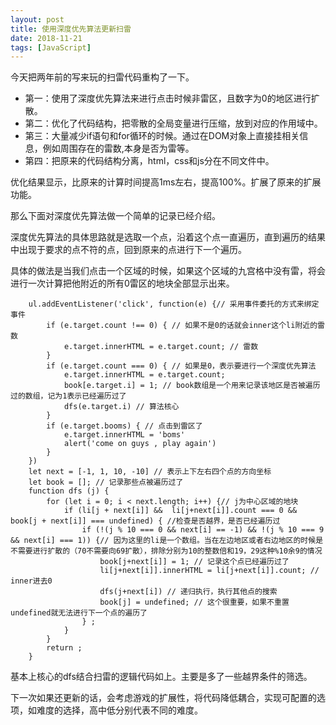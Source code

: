 ```yaml
---
layout: post
title: 使用深度优先算法更新扫雷
date: 2018-11-21
tags: [JavaScript]
---
```


今天把两年前的写来玩的扫雷代码重构了一下。

- 第一：使用了深度优先算法来进行点击时候非雷区，且数字为0的地区进行扩散。
- 第二：优化了代码结构，把零散的全局变量进行压缩，放到对应的作用域中。
- 第三：大量减少if语句和for循环的时候。通过在DOM对象上直接挂相关信息，例如周围存在的雷数,本身是否为雷等。
- 第四：把原来的代码结构分离，html，css和js分在不同文件中。

优化结果显示，比原来的计算时间提高1ms左右，提高100%。扩展了原来的扩展功能。

那么下面对深度优先算法做一个简单的记录已经介绍。

深度优先算法的具体思路就是选取一个点，沿着这个点一直遍历，直到遍历的结果中出现于要求的点不符的点，回到原来的点进行下一个遍历。

具体的做法是当我们点击一个区域的时候，如果这个区域的九宫格中没有雷，将会进行一次计算把他附近的所有0雷区的地块全部显示出来。

        ul.addEventListener('click', function(e) {// 采用事件委托的方式来绑定事件
            if (e.target.count !== 0) { // 如果不是0的话就会inner这个li附近的雷数
                e.target.innerHTML = e.target.count; // 雷数
            }
            if (e.target.count === 0) { // 如果是0，表示要进行一个深度优先算法
                e.target.innerHTML = e.target.count;
                book[e.target.i] = 1; // book数组是一个用来记录该地区是否被遍历过的数组，记为1表示已经遍历过了
                dfs(e.target.i) // 算法核心
            }
            if (e.target.booms) { // 点击到雷区了
                e.target.innerHTML = 'boms'
                alert('come on guys , play again')
            }
        })
        let next = [-1, 1, 10, -10] // 表示上下左右四个点的方向坐标
        let book = []; // 记录那些点被遍历过了
        function dfs (j) {
            for (let i = 0; i < next.length; i++) {// j为中心区域的地块
                if (li[j + next[i]] &&  li[j+next[i]].count === 0 && book[j + next[i]] === undefined) { //检查是否越界，是否已经遍历过
                    if (!(j % 10 === 0 && next[i] == -1) && !(j % 10 === 9 && next[i] === 1)) {// 因为这里的li是一个数组。当在左边地区或者右边地区的时候是不需要进行扩散的（70不需要向69扩散），排除分别为10的整数倍和19，29这种%10余9的情况
                        book[j+next[i]] = 1; // 记录这个点已经遍历过了
                        li[j+next[i]].innerHTML = li[j+next[i]].count; // inner进去0
                        dfs(j+next[i]) // 递归执行，执行其他点的搜索
                        book[j] = undefined; // 这个很重要，如果不重置undefined就无法进行下一个点的遍历了
                    } ;
                }
            }
            return ;
        }
    
基本上核心的dfs结合扫雷的逻辑代码如上。主要是多了一些越界条件的筛选。

下一次如果还更新的话，会考虑游戏的扩展性，将代码降低耦合，实现可配置的选项，如难度的选择，高中低分别代表不同的难度。